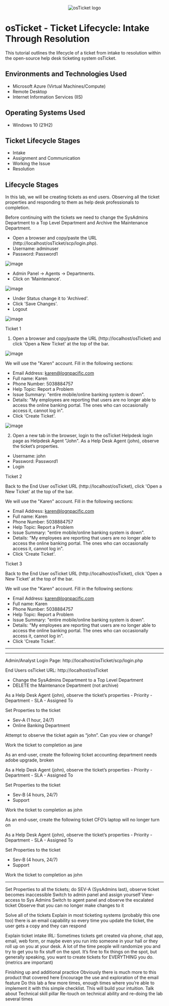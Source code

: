 <p align="center">
<img src="https://i.imgur.com/Clzj7Xs.png" alt="osTicket logo"/>
</p>

<h1>osTicket - Ticket Lifecycle: Intake Through Resolution</h1>
This tutorial outlines the lifecycle of a ticket from intake to resolution within the open-source help desk ticketing system osTicket.<br />


<h2>Environments and Technologies Used</h2>

- Microsoft Azure (Virtual Machines/Compute)
- Remote Desktop
- Internet Information Services (IIS)

<h2>Operating Systems Used </h2>

- Windows 10</b> (21H2)

<h2>Ticket Lifecycle Stages</h2>

- Intake
- Assignment and Communication
- Working the Issue
- Resolution

<h2>Lifecycle Stages</h2>

In this lab, we will be creating tickets as end users.
Observing all the ticket properties and responding to them as help desk professionals to completion.

Before continuing with the tickets we need to change the SysAdmins Department to a Top Level Department and Archive the Maintenance Department.
- Open a browser and copy/paste the URL (http://localhost/osTicket/scp/login.php).
- Username: adminuser
- Password: Password1

![image](https://github.com/user-attachments/assets/ac0799d2-8602-4dd8-9601-9835cd34b607)

- Admin Panel -> Agents -> Departments.
- Click on 'Maintenance'.

![image](https://github.com/user-attachments/assets/6d6ad0f8-7f9f-49e8-9d16-d25af3518f41)

- Under Status change it to 'Archived'.
- Click 'Save Changes'.
- Logout

![image](https://github.com/user-attachments/assets/5f1dfe48-42fb-4eb0-a3dc-f3965a62052f)

Ticket 1

1. Open a browser and copy/paste the URL (http://localhost/osTicket) and click 'Open a New Ticket' at the top of the bar.

![image](https://github.com/user-attachments/assets/879bfdbf-00c5-4ab9-ab71-2ec5f623b2a1)

We will use the "Karen" account. Fill in the following sections:
- Email Address: karen@lognpacific.com
- Full name: Karen
- Phone Number: 5038884757
- Help Topic: Report a Problem
- Issue Summary: "entire mobile/online banking system is down".
- Details: "My employees are reporting that users are no longer able to access the online banking portal. The ones who can occasionally access it, cannot log in".
- Click 'Create Ticket'.

![image](https://github.com/user-attachments/assets/c253883f-1547-4b77-aae4-bf131da36d68)

2. Open a new tab in the browser, login to the osTicket Helpdesk login page as Helpdesk Agent "John". As a Help Desk Agent (john), observe the ticket’s properties.
- Username: john
- Password: Password1
- Login




Ticket 2

Back to the End User osTicket URL (http://localhost/osTicket), click 'Open a New Ticket' at the top of the bar.

We will use the "Karen" account. Fill in the following sections:
- Email Address: karen@lognpacific.com
- Full name: Karen
- Phone Number: 5038884757
- Help Topic: Report a Problem
- Issue Summary: "entire mobile/online banking system is down".
- Details: "My employees are reporting that users are no longer able to access the online banking portal. The ones who can occasionally access it, cannot log in".
- Click 'Create Ticket'.



Ticket 3

Back to the End User osTicket URL (http://localhost/osTicket), click 'Open a New Ticket' at the top of the bar.

We will use the "Karen" account. Fill in the following sections:
- Email Address: karen@lognpacific.com
- Full name: Karen
- Phone Number: 5038884757
- Help Topic: Report a Problem
- Issue Summary: "entire mobile/online banking system is down".
- Details: "My employees are reporting that users are no longer able to access the online banking portal. The ones who can occasionally access it, cannot log in".
- Click 'Create Ticket'.


------------------------------------------------------
------------------------------------------------------

Admin/Analyst Login Page:
http://localhost/osTicket/scp/login.php 

End Users osTicket URL:
http://localhost/osTicket 



- Change the SysAdmins Department to a Top Level Department
- DELETE the Maintenance Department (not archive)


As a Help Desk Agent (john), observe the ticket’s properties
	- Priority
	- Department
	- SLA
	- Assigned To

Set Properties to the ticket
- Sev-A (1 hour, 24/7)
- Online Banking Department

Attempt to observe the ticket again as “john”. Can you view or change?

Work the ticket to completion as jane



As an end-user, create the following ticket
accounting department needs adobe upgrade, broken

As a Help Desk Agent (john), observe the ticket’s properties
	- Priority
	- Department
	- SLA
	- Assigned To

Set Properties to the ticket
- Sev-B (4 hours, 24/7)
- Support

Work the ticket to completion as john



As an end-user, create the following ticket
CFO’s laptop will no longer turn on

As a Help Desk Agent (john), observe the ticket’s properties
	- Priority
	- Department
	- SLA
	- Assigned To

Set Properties to the ticket
- Sev-B (4 hours, 24/7)
- Support

Work the ticket to completion as john

--------------------------------------------------

Set Properties to all the tickets; do SEV-A (SysAdmins last), observe ticket becomes inaccessible
Switch to admin panel and assign yourself View-access to Sys Admins
Switch to agent panel and observe the escalated ticket
Observe that you can no longer make changes to it

Solve all of the tickets
Explain in most ticketing systems (probably this one too) there is an email capability so every time you update the ticket, the user gets a copy and they can respond

Explain ticket intake IRL:
Sometimes tickets get created via phone, chat app, email, web form, or maybe even you run into someone in your hall or they roll up on you at your desk.
A lot of the time people will randomize you and try to get you to fix stuff on the spot. It’s fine to fix things on the spot, but generally speaking, you want to create tickets for EVERYTHING you do. (metrics are important)

Finishing up and additional practice
Obviously there is much more to this product that covered here
Encourage the use and exploration of the email feature
Do this lab a few more times, enough times where you’re able to implement it with this simple checklist. This will build your intuition.
Talk about Technical skill pillar
Re-touch on technical ability and re-doing the lab several times
